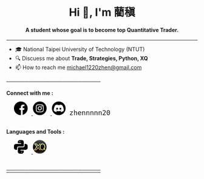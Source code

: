 <div align="center">

<h1>Hi 👋, I'm 藺稹</h1>

<h4>A student whose goal is to become top Quantitative Trader.</h4>

</div>

---

- 🎓 National Taipei University of Technology (NTUT)
- 🔍 Discuess me about **Trade, Strategies, Python, XQ**
- 📫 How to reach me <michael1220zhen@gmail.com>

─────────────────────────

**Connect with me :**

<div align="left" style="padding-left: 20px;">
  <a href="https://www.facebook.com/zhen.lin.979477" target="_blank">
    <img src="icon/facebook.png" alt="Facebook" width="36" height="36" style="margin-right: 10px;">
  </a>
  <a href="https://www.instagram.com/zhennnnn20/" target="_blank">
    <img src="icon/instagram.png" alt="Instagram" width="36" height="36" style="margin-right: 10px;">
  </a>
  <img src="icon/discord.png" alt="Discord" width="36" height="36" style="margin-right: 6px;">
  <code style="font-size: 18px;">zhennnnn20</code>
</div>

<br>

**Languages and Tools :**

<div align="left" style="padding-left: 20px;">
  <a href="https://www.python.org/" target="_blank">
    <img src="icon/python.png" alt="Python" width="36" height="36" style="margin-right: 10px;">
  </a>
  <a href="https://www.python.org/" target="_blank">
    <img src="icon/xq.png" alt="XQ" width="36" height="36" style="margin-right: 10px;">
</div>


<br>

─────────────────────────